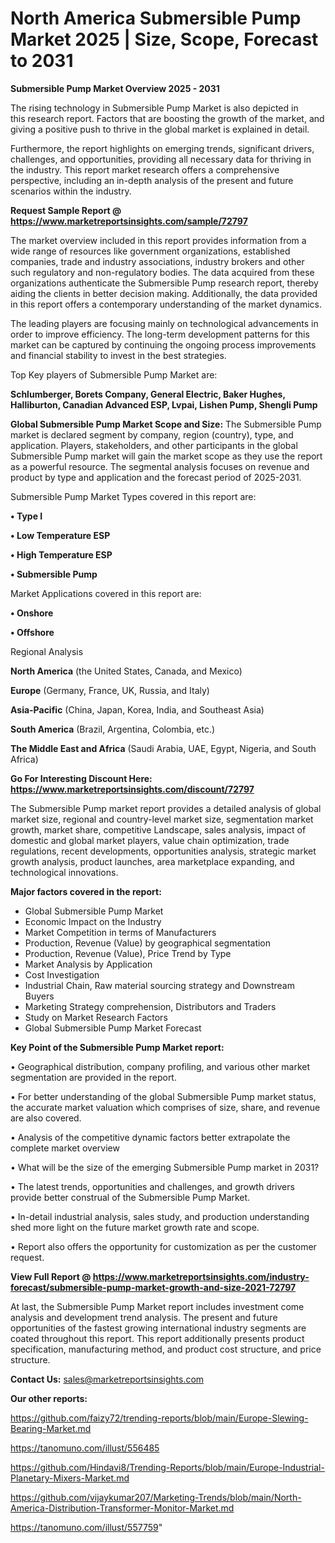 # North America Submersible Pump Market 2025 | Size, Scope, Forecast to 2031

<Strong> Submersible Pump Market Overview 2025 - 2031</strong>

The rising technology in Submersible Pump Market is also depicted in this research report. Factors that are boosting the growth of the market, and giving a positive push to thrive in the global market is explained in detail.

Furthermore, the report highlights on emerging trends, significant drivers, challenges, and opportunities, providing all necessary data for thriving in the industry. This report market research offers a comprehensive perspective, including an in-depth analysis of the present and future scenarios within the industry.

<strong>Request Sample Report @ <a href=https://www.marketreportsinsights.com/sample/72797>https://www.marketreportsinsights.com/sample/72797</a></strong>

The market overview included in this report provides information from a wide range of resources like government organizations, established companies, trade and industry associations, industry brokers and other such regulatory and non-regulatory bodies. The data acquired from these organizations authenticate the Submersible Pump research report, thereby aiding the clients in better decision making. Additionally, the data provided in this report offers a contemporary understanding of the market dynamics.

The leading players are focusing mainly on technological advancements in order to improve efficiency. The long-term development patterns for this market can be captured by continuing the ongoing process improvements and financial stability to invest in the best strategies.

Top Key players of Submersible Pump Market are:

<strong>Schlumberger, Borets Company, General Electric, Baker Hughes, Halliburton, Canadian Advanced ESP, Lvpai, Lishen Pump, Shengli Pump</strong>

<strong><b>Global Submersible Pump Market Scope and Size:</b></strong>
The Submersible Pump market is declared segment by company, region (country), type, and application. Players, stakeholders, and other participants in the global Submersible Pump market will gain the market scope as they use the report as a powerful resource. The segmental analysis focuses on revenue and product by type and application and the forecast period of 2025-2031.

Submersible Pump Market Types covered in this report are:

<strong>• Type I

• Low Temperature ESP

• High Temperature ESP

• Submersible Pump</strong>

Market Applications covered in this report are:

<strong>• Onshore

• Offshore</strong> 

Regional Analysis

<strong>North America</strong> (the United States, Canada, and Mexico)

<strong>Europe</strong> (Germany, France, UK, Russia, and Italy)

<strong>Asia-Pacific</strong> (China, Japan, Korea, India, and Southeast Asia)

<strong>South America</strong> (Brazil, Argentina, Colombia, etc.)

<strong>The Middle East and Africa</strong> (Saudi Arabia, UAE, Egypt, Nigeria, and South Africa)

<strong>Go For Interesting Discount Here: <a href=https://www.marketreportsinsights.com/discount/72797>https://www.marketreportsinsights.com/discount/72797</a></strong>

The Submersible Pump market report provides a detailed analysis of global market size, regional and country-level market size, segmentation market growth, market share, competitive Landscape, sales analysis, impact of domestic and global market players, value chain optimization, trade regulations, recent developments, opportunities analysis, strategic market growth analysis, product launches, area marketplace expanding, and technological innovations.

<strong><b>Major factors covered in the report:</b></strong>
<ul>
  <li>Global Submersible Pump Market </li>
  <li>Economic Impact on the Industry</li>
  <li>Market Competition in terms of Manufacturers</li>
  <li>Production, Revenue (Value) by geographical segmentation</li>
  <li>Production, Revenue (Value), Price Trend by Type</li>
  <li>Market Analysis by Application</li>
  <li>Cost Investigation</li>
  <li>Industrial Chain, Raw material sourcing strategy and Downstream Buyers</li>
  <li>Marketing Strategy comprehension, Distributors and Traders</li>
  <li>Study on Market Research Factors</li>
  <li>Global Submersible Pump Market Forecast</li>
</ul>

<strong><b>Key Point of the Submersible Pump Market report:</b></strong>

• Geographical distribution, company profiling, and various other market segmentation are provided in the report.

• For better understanding of the global Submersible Pump market status, the accurate market valuation which comprises of size, share, and revenue are also covered.

• Analysis of the competitive dynamic factors better extrapolate the complete market overview

• What will be the size of the emerging Submersible Pump market in 2031?

• The latest trends, opportunities and challenges, and growth drivers provide better construal of the Submersible Pump Market.

• In-detail industrial analysis, sales study, and production understanding shed more light on the future market growth rate and scope.

• Report also offers the opportunity for customization as per the customer request.

<strong><b>View Full Report @ <a href=https://www.marketreportsinsights.com/industry-forecast/submersible-pump-market-growth-and-size-2021-72797>https://www.marketreportsinsights.com/industry-forecast/submersible-pump-market-growth-and-size-2021-72797</a></b></strong>


At last, the Submersible Pump Market report includes investment come analysis and development trend analysis. The present and future opportunities of the fastest growing international industry segments are coated throughout this report. This report additionally presents product specification, manufacturing method, and product cost structure, and price structure.

<strong>Contact Us:</strong>
sales@marketreportsinsights.com

<strong>Our other reports:</strong>

<a href=https://github.com/faizy72/trending-reports/blob/main/Europe-Slewing-Bearing-Market.md>https://github.com/faizy72/trending-reports/blob/main/Europe-Slewing-Bearing-Market.md</a>

<a href=https://tanomuno.com/illust/556485>https://tanomuno.com/illust/556485</a>

<a href=https://github.com/Hindavi8/Trending-Reports/blob/main/Europe-Industrial-Planetary-Mixers-Market.md>https://github.com/Hindavi8/Trending-Reports/blob/main/Europe-Industrial-Planetary-Mixers-Market.md</a>

<a href=https://github.com/vijaykumar207/Marketing-Trends/blob/main/North-America-Distribution-Transformer-Monitor-Market.md>https://github.com/vijaykumar207/Marketing-Trends/blob/main/North-America-Distribution-Transformer-Monitor-Market.md</a>

<a href=https://tanomuno.com/illust/557759>https://tanomuno.com/illust/557759</a>"
